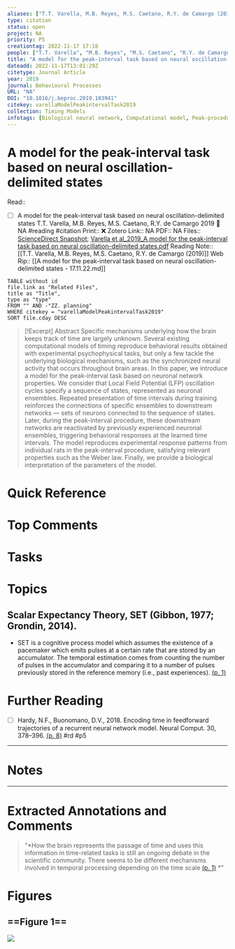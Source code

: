 ```yaml
---
aliases: ["T.T. Varella, M.B. Reyes, M.S. Caetano, R.Y. de Camargo (2019)",]
type: citation
status: open
project: NA
priority: P5
creationtag: 2022-11-17 17:18
people: ["T.T. Varella", "M.B. Reyes", "M.S. Caetano", "R.Y. de Camargo"]
title: "A model for the peak-interval task based on neural oscillation-delimited states"
dateadd: 2022-11-17T13:01:29Z
citetype: Journal Article
year: 2019
journal: Behavioural Processes
URL: "NA"
DOI: "10.1016/j.beproc.2019.103941"
citekey: varellaModelPeakintervalTask2019
collection: Timing Models
infotags: [Biological neural network, Computational model, Peak-procedure, Scalar property, Timing, Weber law]
---
```


# A model for the peak-interval task based on neural oscillation-delimited states
Read:: 
- [ ] A model for the peak-interval task based on neural oscillation-delimited states T.T. Varella, M.B. Reyes, M.S. Caetano, R.Y. de Camargo 2019 🛫 NA #reading #citation
Print::  ❌
Zotero Link:: NA
PDF:: NA
Files:: [ScienceDirect Snapshot](file:////home/michaelt/Insync/m@tarlton.info/Google%20Drive/06.%20Zotero/storage/HDXRJ9NK/S037663571930124X.html); [Varella et al_2019_A model for the peak-interval task based on neural oscillation-delimited states.pdf](file:////home/michaelt/Insync/m@tarlton.info/Google%20Drive/06.%20Zotero/storage/RB8NKQBE/Varella%20et%20al_2019_A%20model%20for%20the%20peak-interval%20task%20based%20on%20neural%20oscillation-delimited%20states.pdf)
Reading Note:: [[T.T. Varella, M.B. Reyes, M.S. Caetano, R.Y. de Camargo (2019)]]
Web Rip:: [[A model for the peak-interval task based on neural oscillation-delimited states - 17.11.22.md]]

```dataview
TABLE without id
file.link as "Related Files",
title as "Title",
type as "type"
FROM "" AND -"ZZ. planning"
WHERE citekey = "varellaModelPeakintervalTask2019" 
SORT file.cday DESC
```


> [!Excerpt] Abstract
> Specific mechanisms underlying how the brain keeps track of time are largely unknown. Several existing computational models of timing reproduce behavioral results obtained with experimental psychophysical tasks, but only a few tackle the underlying biological mechanisms, such as the synchronized neural activity that occurs throughout brain areas. In this paper, we introduce a model for the peak-interval task based on neuronal network properties. We consider that Local Field Potential (LFP) oscillation cycles specify a sequence of states, represented as neuronal ensembles. Repeated presentation of time intervals during training reinforces the connections of specific ensembles to downstream networks — sets of neurons connected to the sequence of states. Later, during the peak-interval procedure, these downstream networks are reactivated by previously experienced neuronal ensembles, triggering behavioral responses at the learned time intervals. The model reproduces experimental response patterns from individual rats in the peak-interval procedure, satisfying relevant properties such as the Weber law. Finally, we provide a biological interpretation of the parameters of the model.


# Quick Reference

# Top Comments

# Tasks

# Topics
## Scalar Expectancy Theory, SET (Gibbon, 1977; Grondin, 2014). 
- SET is a cognitive process model which assumes the existence of a pacemaker which emits pulses at a certain rate that are stored by an accumulator. The temporal estimation comes from counting the number of pulses in the accumulator and comparing it to a number of pulses previously stored in the reference memory (i.e., past experiences). [(p. 1)](zotero://open-pdf/library/items/RB8NKQBE?page=1&annotation=SGPNQHFM) 

# Further Reading 
- [ ] Hardy, N.F., Buonomano, D.V., 2018. Encoding time in feedforward trajectories of a recurrent neural network model. Neural Comput. 30, 378–396. [(p. 8)](zotero://open-pdf/library/items/RB8NKQBE?page=8&annotation=QNVL4UH5)  #rd #p5

----
# Notes


----
# Extracted Annotations and Comments
> "*How the brain represents the passage of time and uses this information in time-related tasks is still an ongoing debate in the scientific community. There seems to be different mechanisms involved in temporal processing depending on the time scale [(p. 1)](zotero://open-pdf/library/items/RB8NKQBE?page=1&annotation=AEJ45BKP) *"

# Figures
## ==**Figure 1**== [ ](zotero://open-pdf/library/items/RB8NKQBE?page=2&annotation=4Y2E6YJH) 

![](file:///home/michaelt/Insync/m@tarlton.info/Google%20Drive/06.%20Zotero/storage/MP9KTW3J/image.png)[ ](zotero://open-pdf/library/items/RB8NKQBE?page=2&annotation=4Y2E6YJH)